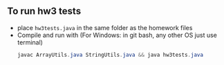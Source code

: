 ## To run hw3 tests
* place ```hw3tests.java``` in the same folder as the homework files
* Compile and run with (For Windows: in git bash, any other OS just use terminal)
    ```java
    javac ArrayUtils.java StringUtils.java && java hw3tests.java
    ```
